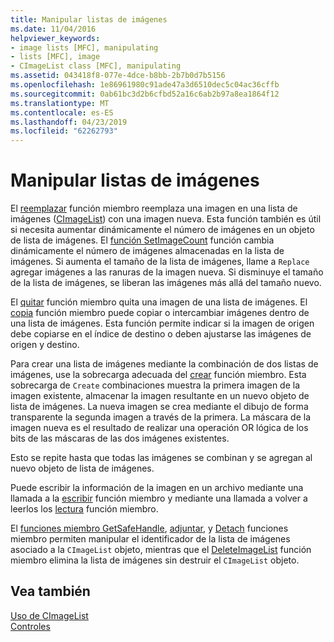 ```yaml
---
title: Manipular listas de imágenes
ms.date: 11/04/2016
helpviewer_keywords:
- image lists [MFC], manipulating
- lists [MFC], image
- CImageList class [MFC], manipulating
ms.assetid: 043418f8-077e-4dce-b8bb-2b7b0d7b5156
ms.openlocfilehash: 1e86961980c91ade47a3d6510dec5c04ac36cffb
ms.sourcegitcommit: 0ab61bc3d2b6cfbd52a16c6ab2b97a8ea1864f12
ms.translationtype: MT
ms.contentlocale: es-ES
ms.lasthandoff: 04/23/2019
ms.locfileid: "62262793"
---
```

# <a name="manipulating-image-lists"></a>Manipular listas de imágenes

El [reemplazar](../mfc/reference/cimagelist-class.md#replace) función miembro reemplaza una imagen en una lista de imágenes ([CImageList](../mfc/reference/cimagelist-class.md)) con una imagen nueva. Esta función también es útil si necesita aumentar dinámicamente el número de imágenes en un objeto de lista de imágenes. El [función SetImageCount](../mfc/reference/cimagelist-class.md#setimagecount) función cambia dinámicamente el número de imágenes almacenadas en la lista de imágenes. Si aumenta el tamaño de la lista de imágenes, llame a `Replace` agregar imágenes a las ranuras de la imagen nueva. Si disminuye el tamaño de la lista de imágenes, se liberan las imágenes más allá del tamaño nuevo.

El [quitar](../mfc/reference/cimagelist-class.md#remove) función miembro quita una imagen de una lista de imágenes. El [copia](../mfc/reference/cimagelist-class.md#copy) función miembro puede copiar o intercambiar imágenes dentro de una lista de imágenes. Esta función permite indicar si la imagen de origen debe copiarse en el índice de destino o deben ajustarse las imágenes de origen y destino.

Para crear una lista de imágenes mediante la combinación de dos listas de imágenes, use la sobrecarga adecuada del [crear](../mfc/reference/cimagelist-class.md#create) función miembro. Esta sobrecarga de `Create` combinaciones muestra la primera imagen de la imagen existente, almacenar la imagen resultante en un nuevo objeto de lista de imágenes. La nueva imagen se crea mediante el dibujo de forma transparente la segunda imagen a través de la primera. La máscara de la imagen nueva es el resultado de realizar una operación OR lógica de los bits de las máscaras de las dos imágenes existentes.

Esto se repite hasta que todas las imágenes se combinan y se agregan al nuevo objeto de lista de imágenes.

Puede escribir la información de la imagen en un archivo mediante una llamada a la [escribir](../mfc/reference/cimagelist-class.md#write) función miembro y mediante una llamada a volver a leerlos los [lectura](../mfc/reference/cimagelist-class.md#read) función miembro.

El [funciones miembro GetSafeHandle](../mfc/reference/cimagelist-class.md#getsafehandle), [adjuntar](../mfc/reference/cimagelist-class.md#attach), y [Detach](../mfc/reference/cimagelist-class.md#detach) funciones miembro permiten manipular el identificador de la lista de imágenes asociado a la `CImageList` objeto, mientras que el [DeleteImageList](../mfc/reference/cimagelist-class.md#deleteimagelist) función miembro elimina la lista de imágenes sin destruir el `CImageList` objeto.

## <a name="see-also"></a>Vea también

[Uso de CImageList](../mfc/using-cimagelist.md)<br/>
[Controles](../mfc/controls-mfc.md)
